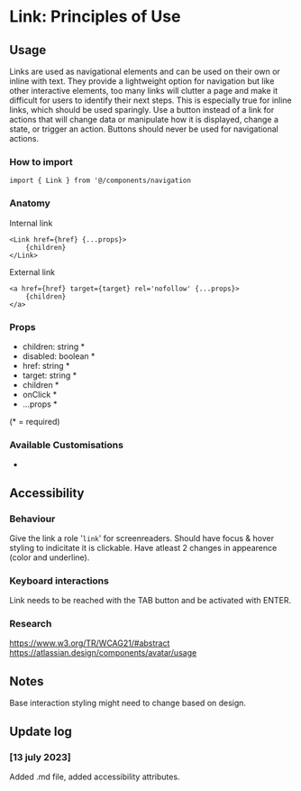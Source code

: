 # Link: Principles of Use

## Usage

Links are used as navigational elements and can be used on their own or inline with text. They provide a lightweight option for navigation but like other interactive elements, too many links will clutter a page and make it difficult for users to identify their next steps. This is especially true for inline links, which should be used sparingly. Use a button instead of a link for actions that will change data or manipulate how it is displayed, change a state, or trigger an action. Buttons should never be used for navigational actions.

### How to import

`import { Link } from '@/components/navigation`

### Anatomy

Internal link

```
<Link href={href} {...props}>
    {children}
</Link>
```

External link

```
<a href={href} target={target} rel='nofollow' {...props}>
    {children}
</a>
```

### Props

- children: string \*
- disabled: boolean \*
- href: string \*
- target: string \*
- children \*
- onClick \*
- ...props \*

(\* = required)

### Available Customisations

-

## Accessibility

### Behaviour

Give the link a role '`link`' for screenreaders. Should have focus & hover styling to indicitate it is clickable. Have atleast 2 changes in appearence (color and underline).

### Keyboard interactions

Link needs to be reached with the TAB button and be activated with ENTER.

### Research

https://www.w3.org/TR/WCAG21/#abstract
https://atlassian.design/components/avatar/usage

## Notes

Base interaction styling might need to change based on design.

## Update log

### [13 july 2023]

Added .md file, added accessibility attributes.
